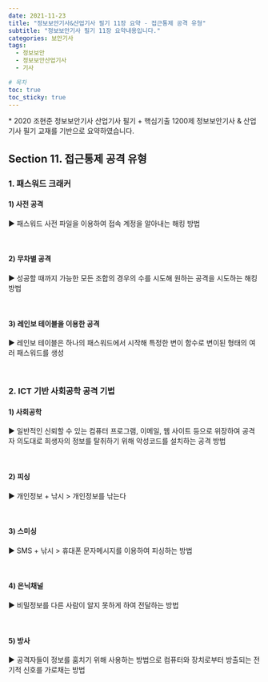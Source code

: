 ```yaml
---
date: 2021-11-23
title: "정보보안기사&산업기사 필기 11장 요약 - 접근통제 공격 유형"
subtitle: "정보보안기사 필기 11장 요약내용입니다."
categories: 보안기사
tags:
  - 정보보안
  - 정보보안산업기사
  - 기사

# 목차
toc: true  
toc_sticky: true 
---
```



\* 2020 조현준 정보보안기사 산업기사 필기 + 핵심기출 1200제 정보보안기사 & 산업기사 필기 교재를 기반으로 요약하였습니다.


## Section 11. 접근통제 공격 유형

### 1. 패스워드 크래커 

#### 1) 사전 공격 

▶ 패스워드 사전 파일을 이용하여 접속 계정을 알아내는 해킹 방법

<br>

#### 2) 무차별 공격 

▶ 성공할 때까지 가능한 모든 조합의 경우의 수를 시도해 원하는 공격을 시도하는 해킹 방법

<br>

#### 3) 레인보 테이블을 이용한 공격 

▶ 레인보 테이블은 하나의 패스워드에서 시작해 특정한 변이 함수로 변이된 형태의 여러 패스워드를 생성

​<br>

### 2. ICT 기반 사회공학 공격 기법

#### 1) 사회공학 

▶ 일반적인 신뢰할 수 있는 컴퓨터 프로그램, 이메일, 웹 사이트 등으로 위장하여 공격자 의도대로 희생자의 정보를 탈취하기 위해 악성코드를 설치하는 공격 방법

<br>

#### 2) 피싱 

▶ 개인정보 + 낚시 > 개인정보를 낚는다

<br>

#### 3) 스미싱 

▶ SMS + 낚시 > 휴대폰 문자메시지를 이용하여 피싱하는 방법

<br>

#### 4) 은닉채널 

▶ 비밀정보를 다른 사람이 알지 못하게 하여 전달하는 방법

<br>

#### 5) 방사 

▶ 공격자들이 정보를 훔치기 위해 사용하는 방법으로 컴퓨터와 장치로부터 방출되는 전기적 신호를 가로채는 방법

